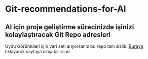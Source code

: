 # Git-recommendations-for-AI
## AI için proje geliştirme sürecinizde işinizi kolaylaştıracak Git Repo adresleri


Uydu Görüntüleri için veri seti arıyorsanız bu repo tam sizlik. [Buraya](https://github.com/chrieke/awesome-satellite-imagery-datasets ) tıklayarak sayfaya ulaşabilirsiniz

